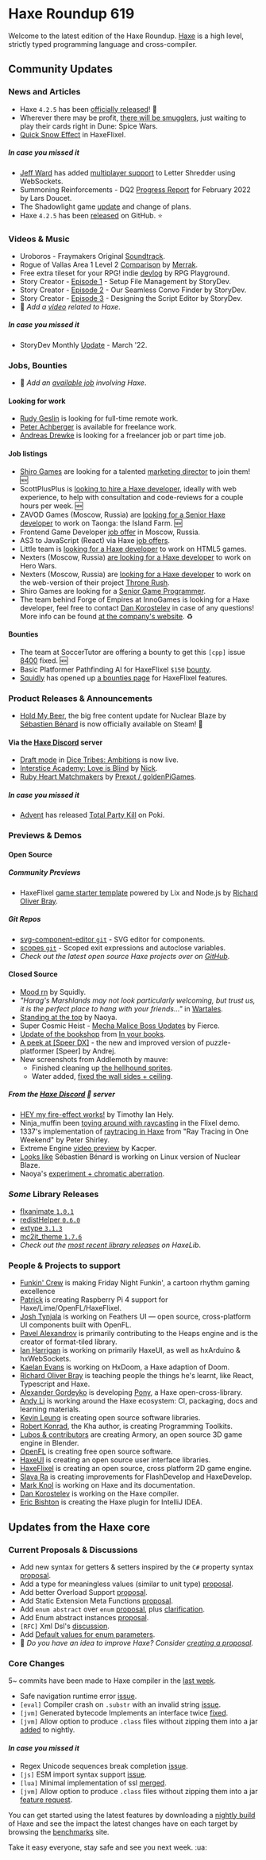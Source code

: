 [_template]: ../templates/roundup.html
[date]: / "2022-03-17 09:50:00"
[modified]: / "2022-03-17 10:13:00"
[published]: / "2022-03-17 12:00:00"
[description]: / "The latest news covering the Haxe community, featuring upcoming talks, the latest HaxeLib releases, game previews and lots more!"
[author]: https://twitter.com/teormech "Alexander Hohlov"
[contributor]: https://twitter.com/skial "Skial"

# Haxe Roundup 619

Welcome to the latest edition of the Haxe Roundup. [Haxe](http://haxe.org/?ref=haxe.io) is a high level, strictly typed programming language and cross-compiler.

## Community Updates

### News and Articles

- Haxe `4.2.5` has been [officially released](https://community.haxe.org/t/haxe-4-2-5-released/3488?u=skial)! :star2:
- Wherever there may be profit, [there will be smugglers](https://store.steampowered.com/news/app/1605220/view/3137324424297459624), just waiting to play their cards right in Dune: Spice Wars.
- [Quick Snow Effect](https://www.ohsat.com/tutorial/flixel/quick-snow-effect/) in HaxeFlixel.

##### _In case you missed it_

- [Jeff Ward](https://twitter.com/Jeff__Ward/status/1500157778589110277) has added [multiplayer support](https://community.haxe.org/t/word-game-lettershredder-com/3472/5?u=skial) to Letter Shredder using WebSockets.
- Summoning Reinforcements - DQ2 [Progress Report](https://www.fortressofdoors.com/summoning-reinforcements-dq2-progress-report-for-february-2022/) for February 2022 by Lars Doucet.
- The Shadowlight game [update](https://community.haxe.org/t/showcase-work-in-progress-shadowlight-game-in-kha/3451/4?u=skial) and change of plans.
- Haxe `4.2.5` has been [released](https://github.com/HaxeFoundation/haxe/releases/tag/4.2.5) on GitHub. :star:


### Videos & Music

- Uroboros - Fraymakers Original [Soundtrack](https://www.youtube.com/watch?v=5qsLQxWJsi8&widget_referrer=haxe.io).
- Rogue of Vallas Area 1 Level 2 [Comparison](https://www.youtube.com/watch?v=_eN5zYNcEQo&widget_referrer=haxe.io) by [Merrak](https://twitter.com/merrak/status/1502899732393431040).
- Free extra tileset for your RPG! indie [devlog](https://www.youtube.com/watch?v=1BU_I0zockQ&widget_referrer=haxe.io) by RPG Playground.
- Story Creator - [Episode 1](https://www.youtube.com/watch?v=h6wvoroTFJU&widget_referrer=haxe.io) - Setup File Management by StoryDev.
- Story Creator - [Episode 2](https://www.youtube.com/watch?v=VjksTfxKdDI&widget_referrer=haxe.io) - Our Seamless Convo Finder by StoryDev.
- Story Creator - [Episode 3](https://www.youtube.com/watch?v=Lykhf-bqclQ&widget_referrer=haxe.io) - Designing the Script Editor by StoryDev.
- :memo: _Add a [video](https://github.com/skial/haxe.io/labels/video) related to Haxe_.

##### _In case you missed it_

- StoryDev Monthly [Update](https://www.youtube.com/watch?v=9PxzzuTSueI&widget_referrer=haxe.io) - March '22.

### Jobs, Bounties

- :memo: _Add an [available job](https://github.com/skial/haxe.io/labels/jobs) involving Haxe_.

#### Looking for work

- [Rudy Geslin](https://github.com/kLabz) is looking for full-time remote work.
- [Peter Achberger](https://twitter.com/PeterAchberger/status/1395000255301799936) is available for freelance work.
- [Andreas Drewke](https://twitter.com/andreas_drewke/status/1388457246275821571) is looking for a freelancer job or part time job.

#### Job listings

- [Shiro Games](https://twitter.com/shirogames/status/1488530669257076745) are looking for a talented [marketing director](https://shirogames.com/jobs/marketing-director/) to join them! :new:
- ScottPlusPlus is [looking to hire a Haxe developer](https://twitter.com/ScottPlusPlus/status/1485395961304129538), ideally with web experience, to help with consultation and code-reviews for a couple hours per week. :new:
- ZAVOD Games (Moscow, Russia) are [looking for a Senior Haxe developer](https://hh.ru/vacancy/49549643) to work on Taonga: the Island Farm. :new:
- Frontend Game Developer [job offer](https://community.haxe.org/t/frontend-game-developer-in-moscow-russia/3354?u=skial) in Moscow, Russia.
- AS3 to JavaScript (React) via Haxe [job offers](https://community.haxe.org/t/as-3-to-js-react-via-haxe/3337?u=skial).
- Little team is [looking for a Haxe developer](https://gamedev.ru/job/forum/?id=264871) to work on HTML5 games.
- Nexters (Moscow, Russia) [are looking for a Haxe developer](http://hh.ru/vacancy/47978869) to work on Hero Wars.
- Nexters (Moscow, Russia) are [looking for a Haxe developer](https://hh.ru/vacancy/44231541) to work on the web-version of their project [Throne Rush](https://nexters.com/throne-rush).
- Shiro Games are looking for a [Senior Game Programmer](https://shirogames.com/jobs/senior-game-programmer/).
- The team behind Forge of Empires at InnoGames is looking for a Haxe developer, feel free to contact [Dan Korostelev](https://twitter.com/nadako/status/1316448129479311360) in case of any questions! More info can be found [at the company's website](https://www.innogames.com/career/detail/job/frontend-developer-haxe-video-game-forge-of-empires/). :recycle:

#### Bounties
- The team at SoccerTutor are offering a bounty to get this `[cpp]` issue [8400](https://github.com/HaxeFoundation/haxe/issues/8400) fixed. :new:
- Basic Platformer Pathfinding AI for HaxeFlixel `$150` [bounty](https://github.com/chosencharacters/squidBounties/issues/5).
- [Squidly](https://twitter.com/squuuidly/status/1243925472121151488) has opened up [a bounties page](https://github.com/chosencharacters/squidBounties) for HaxeFlixel features.

### Product Releases & Announcements

- [Hold My Beer](https://store.steampowered.com/news/app/1662480/view/3147450004555250005), the big free content update for Nuclear Blaze by [Sébastien Bénard](https://twitter.com/deepnightfr/status/1504129111681294343) is now officially available on Steam! :star2:

#### Via the [Haxe Discord] server
- [Draft mode](https://discord.com/channels/162395145352904705/162664383082790912/951761179934588959) in [Dice Tribes: Ambitions](https://zwodahs.itch.io/dice-tribes-ambitions) is now live.
- [Interstice Academy: Love is Blind](https://www.newgrounds.com/portal/view/836147?updated=1647282046) by [Nick](https://discord.com/channels/162395145352904705/162664383082790912/952996414747734096).
- [Ruby Heart Matchmakers](https://www.newgrounds.com/portal/view/836289) by [Prexot / goldenPiGames](https://discord.com/channels/162395145352904705/162664383082790912/953430536129490984).

##### _In case you missed it_

- [Advent](https://twitter.com/AdventIslands/status/1499380816232734720) has released [Total Party Kill](https://poki.com/en/g/total-party-kill) on Poki.

### Previews & Demos

#### Open Source

##### Community Previews

- HaxeFlixel [game starter template](https://github.com/RichardBray/haxe-flixel-template) powered by Lix and Node.js by [Richard Oliver Bray](https://twitter.com/Ceiga/status/1503476597625659394).

##### _Git Repos_

- [svg-component-editor `git`](https://github.com/MatthijsKamstra/svg-component-editor) - SVG editor for components.
- [scopes `git`](https://github.com/jacekszymanski/scopes) - Scoped exit expressions and autoclose variables.
- _Check out the latest open source Haxe projects over on [GitHub][latest github]_.

#### Closed Source

- [Mood rn](https://twitter.com/squuuidly/status/1504145518640828417) by Squidly.
- _"Harag's Marshlands may not look particularly welcoming, but trust us, it is the perfect place to hang with your friends..."_ in [Wartales](https://twitter.com/Wartales_Game/status/1503758729661095942).
- [Standing at the top](https://twitter.com/RoyalityKnight/status/1502808688964382723) by Naoya.
- Super Cosmic Heist - [Mecha Malice Boss Updates](https://twitter.com/FierceTheBandit/status/1501997156487598085) by Fierce.
- [Update of the bookshop](https://twitter.com/InyourbooksGame/status/1502742156045389843) from [In your books](https://store.steampowered.com/app/1681310/).
- [A peek at [Speer DX]](https://twitter.com/ohsat_games/status/1504173906822803457) - the new and improved version of puzzle-platformer [Speer] by Andrej.
- New screenshots from Addlemoth by mauve:
    * Finished cleaning up [the hellhound sprites](https://twitter.com/mauvecow/status/1502820580650676229).
    * Water added, [fixed the wall sides + ceiling](https://twitter.com/mauvecow/status/1502118477393399809).

##### From the [Haxe Discord] :key: server

- [HEY my fire-effect works!](https://discord.com/channels/162395145352904705/165234904815239168/951280507302314065) by Timothy Ian Hely.
- Ninja_muffin been [toying around with raycasting](https://discord.com/channels/162395145352904705/162664383082790912/951521189573034086) in the Flixel demo.
- 1337's implementation of [raytracing in Haxe](https://discord.com/channels/162395145352904705/162664383082790912/952524773127229470) from "Ray Tracing in One Weekend" by Peter Shirley.
- Extreme Engine [video preview](https://discord.com/channels/162395145352904705/162664383082790912/952620437915959326) by Kacper.
- [Looks like](https://discord.com/channels/162395145352904705/162664383082790912/952914806053142570) Sébastien Bénard is working on Linux version of Nuclear Blaze.
- Naoya's [experiment + chromatic aberration](https://discord.com/channels/162395145352904705/162664383082790912/953017155778134038).

### _Some_ Library Releases

- [flxanimate `1.0.1`](https://lib.haxe.org/p/flxanimate)
- [redistHelper `0.6.0`](https://lib.haxe.org/p/redistHelper)
- [extype `3.1.3`](https://lib.haxe.org/p/extype)
- [mc2it_theme `1.7.6`](https://lib.haxe.org/p/mc2it_theme)
- _Check out the [most recent library releases](https://lib.haxe.org/recent/) on HaxeLib_.

### People & Projects to support

- [Funkin' Crew](https://ninja-muffin24.itch.io/funkin) is making Friday Night Funkin', a cartoon rhythm gaming excellence
- [Patrick](https://www.patreon.com/gepatto) is creating Raspberry Pi 4 support for Haxe/Lime/OpenFL/HaxeFlixel.
- [Josh Tynjala](https://github.com/sponsors/joshtynjala) is working on Feathers UI — open source, cross-platform UI components built with OpenFL.
- [Pavel Alexandrov](https://ko-fi.com/yanrishatum) is primarily contributing to the Heaps engine and is the creator of format-tiled library.
- [Ian Harrigan](https://github.com/sponsors/ianharrigan) is working on primarily HaxeUI, as well as hxArduino & hxWebSockets.
- [Kaelan Evans](https://github.com/sponsors/kevansevans) is working on HxDoom, a Haxe adaption of Doom.
- [Richard Oliver Bray](https://ko-fi.com/richardoliverbray) is teaching people the things he's learnt, like React, Typescript and Haxe.
- [Alexander Gordeyko](https://www.patreon.com/axgord) is developing [Pony](https://github.com/AxGord/Pony), a Haxe open-cross-library.
- [Andy Li](https://github.com/users/andyli/sponsorship) is working around the Haxe ecosystem: CI, packaging, docs and learning materials.
- [Kevin Leung](https://www.patreon.com/kevinresol) is creating open source software libraries.
- [Robert Konrad](https://www.patreon.com/RobDangerous), the Kha author, is creating Programming Toolkits.
- [Lubos & contributors](https://armory3d.org/fund) are creating Armory, an open source 3D game engine in Blender.
- [OpenFL](https://www.patreon.com/openfl) is creating free open source software.
- [HaxeUI](https://www.patreon.com/haxeui) is creating an open source user interface libraries.
- [HaxeFlixel](https://www.patreon.com/haxeflixel) is creating an open source, cross platform 2D game engine.
- [Slava Ra](https://www.patreon.com/slavara) is creating improvements for FlashDevelop and HaxeDevelop.
- [Mark Knol](https://www.patreon.com/markknol) is working on Haxe and its documentation.
- [Dan Korostelev](https://www.patreon.com/nadako) is working on the Haxe compiler.
- [Eric Bishton](https://www.patreon.com/EricBishton) is creating the Haxe plugin for IntelliJ IDEA.

## Updates from the Haxe core

### Current Proposals & Discussions

- Add new syntax for getters & setters inspired by the `C#` property syntax [proposal](https://github.com/HaxeFoundation/haxe-evolution/pull/96).
- Add a type for meaningless values (similar to unit type) [proposal](https://github.com/HaxeFoundation/haxe-evolution/pull/95).
- Add better Overload Support [proposal](https://github.com/HaxeFoundation/haxe-evolution/pull/93).
- Add Static Extension Meta Functions [proposal](https://github.com/HaxeFoundation/haxe-evolution/pull/91).
- Add `enum abstract` over `enum` [proposal](https://github.com/HaxeFoundation/haxe-evolution/pull/87), plus [clarification](https://github.com/HaxeFoundation/haxe-evolution/pull/87#issuecomment-935339089).
- Add Enum abstract instances [proposal](https://github.com/HaxeFoundation/haxe-evolution/pull/86).
- `[RFC]` Xml Dsl's [discussion](https://github.com/HaxeFoundation/haxe-evolution/issues/60).
- Add [Default values for enum parameters](https://github.com/HaxeFoundation/haxe-evolution/issues/27).
- :memo: _Do you have an idea to improve Haxe? Consider [creating a proposal]._

### Core Changes

5~ commits have been made to Haxe compiler in the [last week].

- Safe navigation runtime error [issue](https://github.com/HaxeFoundation/haxe/issues/10622).
- `[eval]` Compiler crash on `.substr` with an invalid string [issue](https://github.com/HaxeFoundation/haxe/issues/10623).
- `[jvm]` Generated bytecode Implements an interface twice [fixed](https://github.com/HaxeFoundation/haxe/issues/10618).
- `[jvm]` Allow option to produce `.class` files without zipping them into a jar [added](https://github.com/HaxeFoundation/haxe/issues/10614) to nightly.

#### _In case you missed it_

- Regex Unicode sequences break completion [issue](https://github.com/HaxeFoundation/haxe/issues/10616).
- `[js]` ESM import syntax support [issue](https://github.com/HaxeFoundation/haxe/issues/10615).
- `[lua]` Minimal implementation of ssl [merged](https://github.com/HaxeFoundation/haxe/pull/10593).
- `[jvm]` Allow option to produce `.class` files without zipping them into a jar [feature request](https://github.com/HaxeFoundation/haxe/issues/10614).

You can get started using the latest features by downloading a [nightly build] of Haxe and see the impact the latest changes have on each target by browsing the [benchmarks] site.

Take it easy everyone, stay safe and see you next week. :ua:

[benchmarks]: https://benchs.haxe.org/
[nightly build]: http://build.haxe.org
[creating a proposal]: https://github.com/HaxeFoundation/haxe-evolution
[last week]: https://github.com/search?q=closed:2022-03-10..2022-03-17+org:haxefoundation+is:closed
[latest github]: https://github.com/search?o=desc&q=created:%22%3E+2022-03-10%22+language:Haxe&s=updated&type=Repositories
[Haxe Discord]: https://discordapp.com/invite/0uEuWH3spjck73Lo
[Armory Discord]: https://discord.com/invite/7jDud8R3dE
[OpenFL Discord]: https://discordapp.com/invite/tDgq8EE
[FeathersUI Discord]: https://discord.com/invite/SnJBC53
